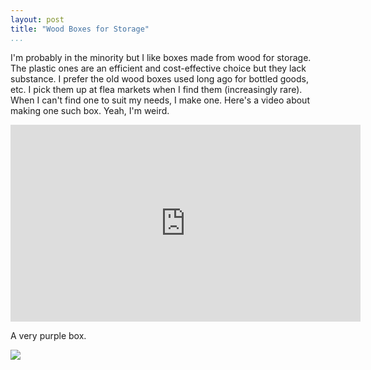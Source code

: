 ```yaml
---
layout: post  
title: "Wood Boxes for Storage"  
...
```


I'm probably in the minority but I like boxes made from wood for
storage. The plastic ones are an efficient and cost-effective choice but
they lack substance. I prefer the old wood boxes used long ago for
bottled goods, etc. I pick them up at flea markets when I find them
(increasingly rare). When I can't find one to suit my needs, I make one.
Here's a video about making one such box. Yeah, I'm weird.

<iframe width="560" height="315" src="https://www.youtube.com/embed/V_4ffm2dak4" frameborder="0" allowfullscreen></iframe>

A very purple box.

![](http://i.imgur.com/6qoia2G.jpg)
